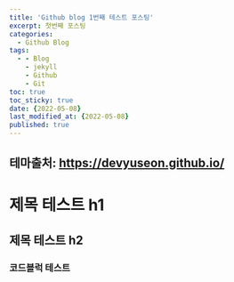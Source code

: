 ```yaml
---
title: 'Github blog 1번째 테스트 포스팅'
excerpt: 첫번째 포스팅
categories:
  - Github Blog
tags:
  - - Blog
    - jekyll
    - Github
    - Git
toc: true
toc_sticky: true
date: {2022-05-08}
last_modified_at: {2022-05-08}
published: true
---
```



## 테마출처: https://devyuseon.github.io/


# 제목 테스트 h1

## 제목 테스트 h2

### 코드블럭 테스트


